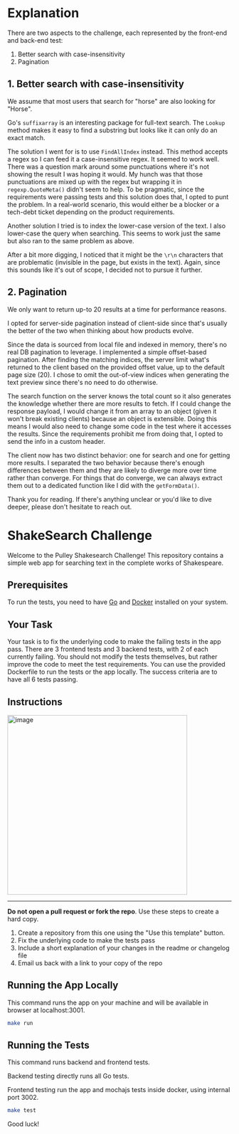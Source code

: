# Explanation

There are two aspects to the challenge, each represented by the front-end and back-end test:

1. Better search with case-insensitivity
2. Pagination

## 1. Better search with case-insensitivity

We assume that most users that search for "horse" are also looking for "Horse".

Go's `suffixarray` is an interesting package for full-text search. The `Lookup` method makes it easy to find a substring but looks like it can only do an exact match.

The solution I went for is to use `FindAllIndex` instead. This method accepts a regex so I can feed it a case-insensitive regex. It seemed to work well. There was a question mark around some punctuations where it's not showing the result I was hoping it would. My hunch was that those punctuations are mixed up with the regex but wrapping it in `regexp.QuoteMeta()` didn't seem to help. To be pragmatic, since the requirements were passing tests and this solution does that, I opted to punt the problem. In a real-world scenario, this would either be a blocker or a tech-debt ticket depending on the product requirements.

Another solution I tried is to index the lower-case version of the text. I also lower-case the query when searching. This seems to work just the same but also ran to the same problem as above.

After a bit more digging, I noticed that it might be the `\r\n` characters that are problematic (invisible in the page, but exists in the text). Again, since this sounds like it's out of scope, I decided not to pursue it further.

## 2. Pagination

We only want to return up-to 20 results at a time for performance reasons.

I opted for server-side pagination instead of client-side since that's usually the better of the two when thinking about how products evolve.

Since the data is sourced from local file and indexed in memory, there's no real DB pagination to leverage. I implemented a simple offset-based pagination. After finding the matching indices, the server limit what's returned to the client based on the provided offset value, up to the default page size (20). I chose to omit the out-of-view indices when generating the text preview since there's no need to do otherwise.

The search function on the server knows the total count so it also generates the knowledge whether there are more results to fetch. If I could change the response payload, I would change it from an array to an object (given it won't break existing clients) because an object is extensible. Doing this means I would also need to change some code in the test where it accesses the results. Since the requirements prohibit me from doing that, I opted to send the info in a custom header.

The client now has two distinct behavior: one for search and one for getting more results. I separated the two behavior because there's enough differences between them and they are likely to diverge more over time rather than converge. For things that do converge, we can always extract them out to a dedicated function like I did with the `getFormData()`.

Thank you for reading. If there's anything unclear or you'd like to dive deeper, please don't hesitate to reach out.

# ShakeSearch Challenge

Welcome to the Pulley Shakesearch Challenge! This repository contains a simple web app for searching text in the complete works of Shakespeare.

## Prerequisites

To run the tests, you need to have [Go](https://go.dev/doc/install) and [Docker](https://docs.docker.com/engine/install/) installed on your system.

## Your Task

Your task is to fix the underlying code to make the failing tests in the app pass. There are 3 frontend tests and 3 backend tests, with 2 of each currently failing. You should not modify the tests themselves, but rather improve the code to meet the test requirements. You can use the provided Dockerfile to run the tests or the app locally. The success criteria are to have all 6 tests passing.

## Instructions

<img width="404" alt="image" src="https://github.com/ProlificLabs/shakesearch/assets/98766735/9a5b96b5-0e44-42e1-8d6e-b7a9e08df9a1">

*** 

**Do not open a pull request or fork the repo**. Use these steps to create a hard copy.

1. Create a repository from this one using the "Use this template" button.
2. Fix the underlying code to make the tests pass
3. Include a short explanation of your changes in the readme or changelog file
4. Email us back with a link to your copy of the repo

## Running the App Locally


This command runs the app on your machine and will be available in browser at localhost:3001.

```bash
make run
```

## Running the Tests

This command runs backend and frontend tests.

Backend testing directly runs all Go tests.

Frontend testing run the app and mochajs tests inside docker, using internal port 3002.

```bash
make test
```

Good luck!
